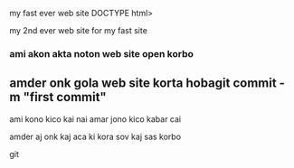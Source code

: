 
<h>my fast ever web  site </h>
DOCTYPE html>
<html lang="en">
<head>
    <meta charset="UTF-8">
    <meta http-equiv="X-UA-Compatible" content="IE=edge">
    <meta name="viewport" content="width=device-width, initial-scale=1.0">
    <title>Document</title>
    <h>my 2nd ever web site for my fast site</h>
    <h3>ami akon akta noton web site open korbo</h3>
    <h2>amder onk gola web site korta hobagit commit -m "first commit" </h2>
    <p>ami kono kico kai nai amar jono kico kabar cai</p>
    <p>amder aj onk kaj aca ki kora sov kaj sas korbo </p>git 
</head>
<body>
    
</body>


</html>